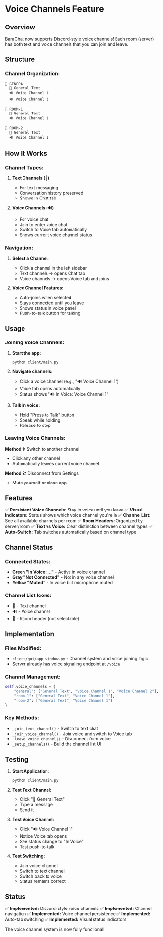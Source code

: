 # Voice Channels Feature

## Overview
BaraChat now supports Discord-style voice channels! Each room (server) has both text and voice channels that you can join and leave.

## Structure

### Channel Organization:
```
📢 GENERAL
  💬 General Text
  🔊 Voice Channel 1
  🔊 Voice Channel 2

📢 ROOM-1
  💬 General Text
  🔊 Voice Channel 1

📢 ROOM-2
  💬 General Text
  🔊 Voice Channel 1
```

## How It Works

### Channel Types:

1. **Text Channels (💬)**
   - For text messaging
   - Conversation history preserved
   - Shows in Chat tab

2. **Voice Channels (🔊)**
   - For voice chat
   - Join to enter voice chat
   - Switch to Voice tab automatically
   - Shows current voice channel status

### Navigation:

1. **Select a Channel:**
   - Click a channel in the left sidebar
   - Text channels → opens Chat tab
   - Voice channels → opens Voice tab and joins

2. **Voice Channel Features:**
   - Auto-joins when selected
   - Stays connected until you leave
   - Shows status in voice panel
   - Push-to-talk button for talking

## Usage

### Joining Voice Channels:

1. **Start the app:**
   ```bash
   python client/main.py
   ```

2. **Navigate channels:**
   - Click a voice channel (e.g., "🔊 Voice Channel 1")
   - Voice tab opens automatically
   - Status shows "🔊 In Voice: Voice Channel 1"

3. **Talk in voice:**
   - Hold "Press to Talk" button
   - Speak while holding
   - Release to stop

### Leaving Voice Channels:

**Method 1:** Switch to another channel
- Click any other channel
- Automatically leaves current voice channel

**Method 2:** Disconnect from Settings
- Mute yourself or close app

## Features

✅ **Persistent Voice Channels:** Stay in voice until you leave
✅ **Visual Indicators:** Status shows which voice channel you're in
✅ **Channel List:** See all available channels per room
✅ **Room Headers:** Organized by server/room
✅ **Text vs Voice:** Clear distinction between channel types
✅ **Auto-Switch:** Tab switches automatically based on channel type

## Channel Status

### Connected States:
- **Green "In Voice: ..."** - Active in voice channel
- **Gray "Not Connected"** - Not in any voice channel
- **Yellow "Muted"** - In voice but microphone muted

### Channel List Icons:
- 💬 - Text channel
- 🔊 - Voice channel
- 📢 - Room header (not selectable)

## Implementation

### Files Modified:
- `client/gui/app_window.py` - Channel system and voice joining logic
- Server already has voice signaling endpoint at `/voice`

### Channel Management:
```python
self.voice_channels = {
    "general": ["General Text", "Voice Channel 1", "Voice Channel 2"],
    "room-1": ["General Text", "Voice Channel 1"],
    "room-2": ["General Text", "Voice Channel 1"]
}
```

### Key Methods:
- `_join_text_channel()` - Switch to text chat
- `_join_voice_channel()` - Join voice and switch to Voice tab
- `_leave_voice_channel()` - Disconnect from voice
- `_setup_channels()` - Build the channel list UI

## Testing

1. **Start Application:**
   ```bash
   python client/main.py
   ```

2. **Test Text Channel:**
   - Click "💬 General Text"
   - Type a message
   - Send it

3. **Test Voice Channel:**
   - Click "🔊 Voice Channel 1"
   - Notice Voice tab opens
   - See status change to "In Voice"
   - Test push-to-talk

4. **Test Switching:**
   - Join voice channel
   - Switch to text channel
   - Switch back to voice
   - Status remains correct

## Status

✅ **Implemented:** Discord-style voice channels
✅ **Implemented:** Channel navigation
✅ **Implemented:** Voice channel persistence
✅ **Implemented:** Auto-tab switching
✅ **Implemented:** Visual status indicators

The voice channel system is now fully functional!

